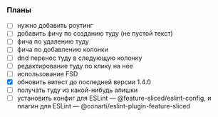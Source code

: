 ### Планы
- [ ] нужно добавить роутинг
- [ ] добавить фичу по созданию туду (не пустой текст)
- [ ] фича по удалению туду 
- [ ] фича по добавлению колонки
- [ ] dnd перенос туду в следующую колонку
- [ ] редактирование туду по клику на нее
- [ ] использование FSD
- [x] обновить витест до последней версии 1.4.0
- [ ] получать туду из какой-нибудь апишки
- [ ] установить конфиг для ESLint — @feature-sliced/eslint-config, и плагин для ESLint — @conarti/eslint-plugin-feature-sliced
